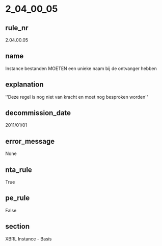 # 2_04_00_05

## rule_nr
2.04.00.05

## name
Instance bestanden MOETEN een unieke naam bij de ontvanger hebben

## explanation
''Deze regel is nog niet van kracht en moet nog besproken worden''

## decommission_date
2011/01/01

## error_message
None

## nta_rule
True

## pe_rule
False

## section
XBRL Instance - Basis

